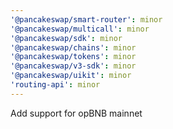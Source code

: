 ```yaml
---
'@pancakeswap/smart-router': minor
'@pancakeswap/multicall': minor
'@pancakeswap/sdk': minor
'@pancakeswap/chains': minor
'@pancakeswap/tokens': minor
'@pancakeswap/v3-sdk': minor
'@pancakeswap/uikit': minor
'routing-api': minor
---
```


Add support for opBNB mainnet
